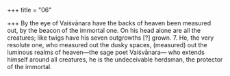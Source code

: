 +++
title = "06"

+++
By the eye of Vaiśvānara have the backs of heaven been measured out,  by the beacon of the immortal one.
On his head alone are all the creatures; like twigs have his seven
outgrowths [?] grown. 7. He, the very resolute one, who measured out the dusky spaces,
(measured) out the luminous realms of heaven—the sage poet
Vaiśvānara—
who extends himself around all creatures, he is the undeceivable
herdsman, the protector of the immortal.